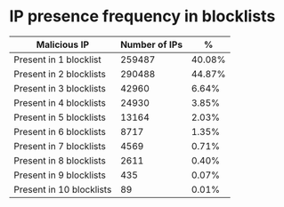 # IP presence frequency in blocklists
| Malicious IP | Number of IPs | % |
|----|----|----|
| Present in 1 blocklist | 259487 | 40.08% |
| Present in 2 blocklists | 290488 | 44.87% |
| Present in 3 blocklists | 42960 | 6.64% |
| Present in 4 blocklists | 24930 | 3.85% |
| Present in 5 blocklists | 13164 | 2.03% |
| Present in 6 blocklists | 8717 | 1.35% |
| Present in 7 blocklists | 4569 | 0.71% |
| Present in 8 blocklists | 2611 | 0.40% |
| Present in 9 blocklists | 435 | 0.07% |
| Present in 10 blocklists | 89 | 0.01% |
